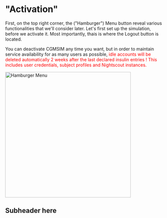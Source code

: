 # "Activation"
First, on the top right corner, the ("Hamburger") Menu button reveal various functionalities that we'll consider later. Let's first set up the simulation, before we activate it. Most importantly, thais is where the Logout button is located.

You can deactivate CGMSIM any time you want, but in order to maintain service availability for as many users as possible, <span style="color:red">idle accounts will be deleted automatically 2 weeks after the last declared insulin entries ! This includes user credentials, subject profiles and Nightscout instances.</span>

<img src="/img/profile_mobile_activate.jpg" alt="Hamburger Menu" width="400"/>

## Subheader here

<br>